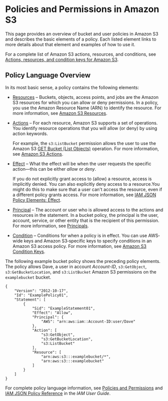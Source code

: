 # Policies and Permissions in Amazon S3<a name="access-policy-language-overview"></a>

This page provides an overview of bucket and user policies in Amazon S3 and describes the basic elements of a policy\. Each listed element links to more details about that element and examples of how to use it\. 

For a complete list of Amazon S3 actions, resources, and conditions, see [Actions, resources, and condition keys for Amazon S3](list_amazons3.md)\.

## Policy Language Overview<a name="policy-elements-overview"></a>

In its most basic sense, a policy contains the following elements:
+ [Resources](s3-arn-format.md) – Buckets, objects, access points, and jobs are the Amazon S3 resources for which you can allow or deny permissions\. In a policy, you use the Amazon Resource Name \(ARN\) to identify the resource\. For more information, see [Amazon S3 Resources](s3-arn-format.md)\.
+ [Actions](using-with-s3-actions.md) – For each resource, Amazon S3 supports a set of operations\. You identify resource operations that you will allow \(or deny\) by using action keywords\. 

  For example, the `s3:ListBucket` permission allows the user to use the Amazon S3 [GET Bucket \(List Objects\)](https://docs.aws.amazon.com/AmazonS3/latest/API/RESTBucketGET.html) operation\. For more information, see [Amazon S3 Actions](using-with-s3-actions.md)\.
+ [Effect](https://docs.aws.amazon.com/IAM/latest/UserGuide/reference_policies_elements_effect.html) – What the effect will be when the user requests the specific action—this can be either *allow* or *deny*\. 

  If you do not explicitly grant access to \(allow\) a resource, access is implicitly denied\. You can also explicitly deny access to a resource\.You might do this to make sure that a user can't access the resource, even if a different policy grants access\. For more information, see [IAM JSON Policy Elements: Effect](https://docs.aws.amazon.com/IAM/latest/UserGuide/reference_policies_elements_effect.html)\.
+ [Principal](s3-bucket-user-policy-specifying-principal-intro.md) – The account or user who is allowed access to the actions and resources in the statement\. In a bucket policy, the principal is the user, account, service, or other entity that is the recipient of this permission\. For more information, see [Principals](s3-bucket-user-policy-specifying-principal-intro.md)\.
+ [Condition](amazon-s3-policy-keys.md) – Conditions for when a policy is in effect\. You can use AWS‐wide keys and Amazon S3‐specific keys to specify conditions in an Amazon S3 access policy\. For more information, see [Amazon S3 Condition Keys](amazon-s3-policy-keys.md)\.

The following example bucket policy shows the preceding policy elements\. The policy allows Dave, a user in account *Account\-ID*, `s3:GetObject`, `s3:GetBucketLocation`, and `s3:ListBucket` Amazon S3 permissions on the `examplebucket` bucket\.

```
{
    "Version": "2012-10-17",
    "Id": "ExamplePolicy01",
    "Statement": [
        {
            "Sid": "ExampleStatement01",
            "Effect": "Allow",
            "Principal": {
                "AWS": "arn:aws:iam::Account-ID:user/Dave"
            },
            "Action": [
                "s3:GetObject",
                "s3:GetBucketLocation",
                "s3:ListBucket"
            ],
            "Resource": [
                "arn:aws:s3:::examplebucket/*",
                "arn:aws:s3:::examplebucket"
            ]
        }
    ]
}
```

For complete policy language information, see [Policies and Permissions](https://docs.aws.amazon.com/IAM/latest/UserGuide/access_policies.html) and [IAM JSON Policy Reference](https://docs.aws.amazon.com/IAM/latest/UserGuide/reference_policies.html) in the *IAM User Guide*\.